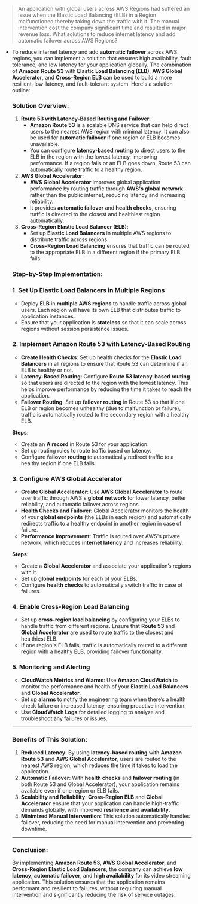 > An application with global users across AWS Regions had suffered an issue when the Elastic Load Balancing (ELB) in a Region malfunctioned thereby taking down the traffic with it. The manual intervention cost the company significant time and resulted in major revenue loss. What solutions to reduce internet latency and add automatic failover across AWS Regions?

- To reduce internet latency and add **automatic failover** across AWS regions, you can implement a solution that ensures high availability, fault tolerance, and low latency for your application globally. The combination of **Amazon Route 53** with **Elastic Load Balancing (ELB)**, **AWS Global Accelerator**, and **Cross-Region ELB** can be used to build a more resilient, low-latency, and fault-tolerant system. Here's a solution outline:

    ### **Solution Overview:**

    1. **Route 53 with Latency-Based Routing and Failover**:
        - **Amazon Route 53** is a scalable DNS service that can help direct users to the nearest AWS region with minimal latency. It can also be used for **automatic failover** if one region or ELB becomes unavailable.
        - You can configure **latency-based routing** to direct users to the ELB in the region with the lowest latency, improving performance. If a region fails or an ELB goes down, Route 53 can automatically route traffic to a healthy region.
    2. **AWS Global Accelerator**:
        - **AWS Global Accelerator** improves global application performance by routing traffic through **AWS's global network** rather than the public internet, reducing latency and increasing reliability.
        - It provides **automatic failover** and **health checks**, ensuring traffic is directed to the closest and healthiest region automatically.
    3. **Cross-Region Elastic Load Balancer (ELB)**:
        - Set up **Elastic Load Balancers** in multiple AWS regions to distribute traffic across regions.
        - **Cross-Region Load Balancing** ensures that traffic can be routed to the appropriate ELB in a different region if the primary ELB fails.

    ### **Step-by-Step Implementation:**

    ### **1. Set Up Elastic Load Balancers in Multiple Regions**

    - Deploy **ELB** in **multiple AWS regions** to handle traffic across global users. Each region will have its own ELB that distributes traffic to application instances.
    - Ensure that your application is **stateless** so that it can scale across regions without session persistence issues.

    ### **2. Implement Amazon Route 53 with Latency-Based Routing**

    - **Create Health Checks**: Set up health checks for the **Elastic Load Balancers** in all regions to ensure that Route 53 can determine if an ELB is healthy or not.
    - **Latency-Based Routing**: Configure **Route 53 latency-based routing** so that users are directed to the region with the lowest latency. This helps improve performance by reducing the time it takes to reach the application.
    - **Failover Routing**: Set up **failover routing** in Route 53 so that if one ELB or region becomes unhealthy (due to malfunction or failure), traffic is automatically routed to the secondary region with a healthy ELB.

    **Steps**:

    - Create an **A record** in Route 53 for your application.
    - Set up routing rules to route traffic based on latency.
    - Configure **failover routing** to automatically redirect traffic to a healthy region if one ELB fails.

    ### **3. Configure AWS Global Accelerator**

    - **Create Global Accelerator**: Use **AWS Global Accelerator** to route user traffic through AWS's **global network** for lower latency, better reliability, and automatic failover across regions.
    - **Health Checks and Failover**: Global Accelerator monitors the health of your **global endpoints** (the ELBs in each region) and automatically redirects traffic to a healthy endpoint in another region in case of failure.
    - **Performance Improvement**: Traffic is routed over AWS's private network, which reduces **internet latency** and increases reliability.

    **Steps**:

    - Create a **Global Accelerator** and associate your application’s regions with it.
    - Set up **global endpoints** for each of your ELBs.
    - Configure **health checks** to automatically switch traffic in case of failures.

    ### **4. Enable Cross-Region Load Balancing**

    - Set up **cross-region load balancing** by configuring your ELBs to handle traffic from different regions. Ensure that **Route 53** and **Global Accelerator** are used to route traffic to the closest and healthiest ELB.
    - If one region's ELB fails, traffic is automatically routed to a different region with a healthy ELB, providing failover functionality.

    ### **5. Monitoring and Alerting**

    - **CloudWatch Metrics and Alarms**: Use **Amazon CloudWatch** to monitor the performance and health of your **Elastic Load Balancers** and **Global Accelerator**.
    - Set up **alarms** to notify the engineering team when there’s a health check failure or increased latency, ensuring proactive intervention.
    - Use **CloudWatch Logs** for detailed logging to analyze and troubleshoot any failures or issues.

    ---

    ### **Benefits of This Solution:**

    1. **Reduced Latency**: By using **latency-based routing** with **Amazon Route 53** and **AWS Global Accelerator**, users are routed to the nearest AWS region, which reduces the time it takes to load the application.
    2. **Automatic Failover**: With **health checks** and **failover routing** (in both Route 53 and Global Accelerator), your application remains available even if one region or ELB fails.
    3. **Scalability and Reliability**: **Cross-Region ELB** and **Global Accelerator** ensure that your application can handle high-traffic demands globally, with improved **resilience** and **availability**.
    4. **Minimized Manual Intervention**: This solution automatically handles failover, reducing the need for manual intervention and preventing downtime.

    ---

    ### **Conclusion:**

    By implementing **Amazon Route 53**, **AWS Global Accelerator**, and **Cross-Region Elastic Load Balancers**, the company can achieve **low latency**, **automatic failover**, and **high availability** for its video streaming application. This solution ensures that the application remains performant and resilient to failures, without requiring manual intervention and significantly reducing the risk of service outages.
